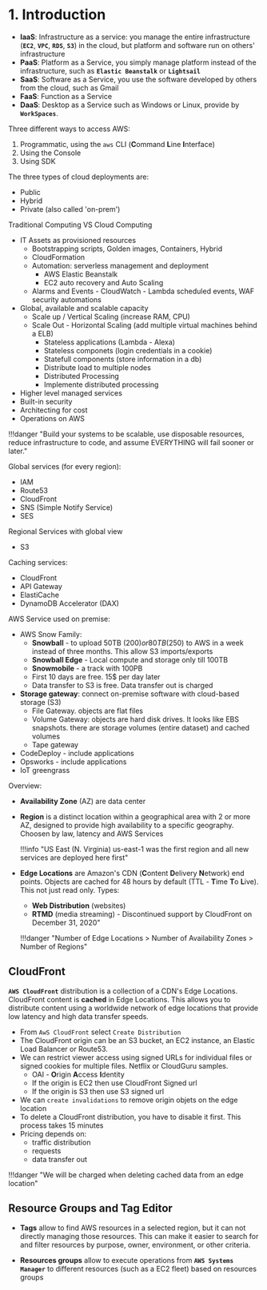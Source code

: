 # 1. Introduction

* **IaaS**: Infrastructure as a service: you manage the entire infrastructure (**`EC2`**, **`VPC`**, **`RDS`**, **`S3`**) in the cloud, but platform and software run on others' infrastructure
* **PaaS**: Platform as a Service, you simply manage platform instead of the infrastructure, such as **`Elastic Beanstalk`** or **`Lightsail`** 
* **SaaS**: Software as a Service, you use the software developed by others from the cloud, such as Gmail
* **FaaS**: Function as a Service
* **DaaS**: Desktop as a Service such as Windows or Linux, provide by **`WorkSpaces`**.

 Three different ways to access AWS:

 1. Programmatic, using the `aws` CLI (**C**ommand **L**ine **I**nterface)
 2. Using the Console
 3. Using SDK 

The three types of cloud deployments are:

* Public
* Hybrid
* Private (also called 'on-prem')

Traditional Computing VS Cloud Computing

* IT Assets as provisioned resources
	* Bootstrapping scripts, Golden images, Containers, Hybrid
	* CloudFormation
	* Automation: serverless management and deployment
		* AWS Elastic Beanstalk
		* EC2 auto recovery and Auto Scaling
	* Alarms and Events - CloudWatch - Lambda scheduled events, WAF security automations
* Global, available and scalable capacity
	* Scale up / Vertical Scaling (increase RAM, CPU)
	* Scale Out - Horizontal Scaling (add multiple virtual machines behind a ELB)
		* Stateless applications (Lambda - Alexa)
		* Stateless componets (login credentials in a cookie)
		* Statefull components (store information in a db)
		* Distribute load to multiple nodes
		* Distributed Processing 
		* Implemente distributed processing
* Higher level managed services
* Built-in security
* Architecting for cost
* Operations on AWS
	
!!!danger "Build your systems to be scalable, use disposable resources, reduce infrastructure to code, and assume EVERYTHING will fail sooner or later."

Global services (for every region):

* IAM
* Route53
* CloudFront
* SNS (Simple Notify Service)
* SES

Regional Services with global view

* S3

Caching services:

* CloudFront
* API Gateway
* ElastiCache
* DynamoDB Accelerator (DAX)

AWS Service used on premise:

* AWS Snow Family:
    * **Snowball** - to upload 50TB (200$) or 80TB (250$) to AWS in a week instead of three months. This allow S3 imports/exports
    * **Snowball Edge** - Local compute and storage only till 100TB
    * **Snowmobile** - a track with 100PB
    * First 10 days are free. 15$ per day later
    * Data transfer to S3 is free. Data transfer out is charged
* **Storage gateway**: connect on-premise software with cloud-based storage (S3)
    * File Gateway. objects are flat files
    * Volume Gateway: objects are hard disk drives. It looks like EBS snapshots. there are storage volumes (entire dataset) and cached volumes
    * Tape gateway
* CodeDeploy - include applications
* Opsworks - include applications
* IoT greengrass

Overview: 

* **Availability Zone** (AZ) are data center
* **Region** is a distinct location within a geographical area with 2 or more AZ, designed to provide high availability to a specific geography. Choosen by law, latency and AWS Services

    !!!info "US East (N. Virginia) us-east-1 was the first region and all new services are deployed here first" 

* **Edge Locations** are Amazon's CDN (**C**ontent **D**elivery **N**etwork) end points. Objects are cached for 48 hours by default (TTL - **T**ime **T**o **L**ive). This not just read only. Types:
    * **Web Distribution** (websites)
    * **RTMD** (media streaming) - Discontinued support by CloudFront on December 31, 2020"

    !!!danger "Number of Edge Locations > Number of Availability Zones > Number of Regions"

## CloudFront

**`AWS CloudFront`** distribution is a collection of a CDN's Edge Locations. CloudFront content is **cached** in Edge Locations. This allows you to distribute content using a worldwide network of edge locations that provide low latency and high data transfer speeds. 

* From `AwS CloudFront` select `Create Distribution`
* The CloudFront origin can be an S3 bucket, an EC2 instance, an Elastic Load Balancer or Route53.
* We can restrict viewer access using signed URLs for individual files or signed cookies for multiple files. Netflix or CloudGuru samples. 
    * OAI - **O**rigin **A**ccess **I**dentity
    * If the origin is EC2 then use CloudFront Signed url 
    * If the origin is S3 then use S3 signed url 
* We can `create invalidations` to remove origin objets on the edge location
* To delete a CloudFront distribution, you have to disable it first. This process takes 15 minutes	
* Pricing depends on:
    * traffic distribution
    * requests
    * data transfer out

!!!danger "We will be charged when deleting cached data from an edge location"
    
## Resource Groups and Tag Editor

* **Tags** allow to find AWS resources in a selected region, but it can not directly managing those resources. This can make it easier to search for and filter resources by purpose, owner, environment, or other criteria.

* **Resources groups** allow to execute operations from **`AWS Systems Manager`** to different resources (such as a EC2 fleet) based on resources groups
